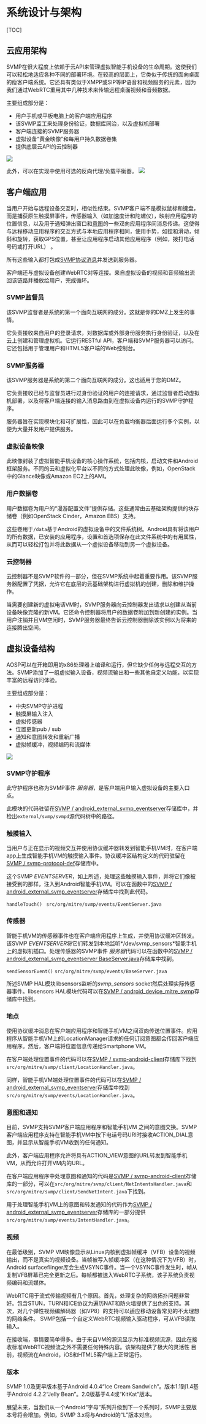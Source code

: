 # 系统设计与架构

[TOC]

## 云应用架构

SVMP在很大程度上依赖于云API来管理虚拟智能手机设备的生命周期。这使我们可以轻松地适应各种不同的部署环境。在较高的层面上，它类似于传统的面向桌面的瘦客户端系统。它还具有类似于XMPP或SIP等IP语音和视频服务的元素，因为我们通过WebRTC重用其中几种技术来传输远程桌面视频和音频数据。

主要组成部分是：

- 用户手机或平板电脑上的客户端应用程序
- 该SVMP监工来处理身份验证，数据库同治，以及虚拟机部署
- 客户端连接的SVMP服务器
- 虚拟设备“黄金映像”和每用户持久数据卷集
- 提供底层云API的云控制器

![](..\res\cloud-app-arch-1.png)



 此外，可以在实现中使用可选的反向代理/负载平衡器。
![](..\res\cloud-app-arch-2.png)

## 客户端应用

当用户开始与远程设备交互时，相似性结束。SVMP客户端不是模拟鼠标和键盘，而是捕获原生触摸屏事件，传感器输入（如加速度计和陀螺仪），映射应用程序的位置信息，以及用于通知弹出窗口和[意图](https://developer.android.com/training/basics/intents/index.html)的一些双向应用程序间消息传递。这使得与远程移动应用程序的交互方式与本地应用程序相同，使用手势，如捏和滑动，倾斜和旋转，获取GPS位置，甚至让应用程序启动其他应用程序（例如，拨打电话号码或打开URL） 。

所有这些输入都打包成[SVMP协议消息](..\other\SVMP有线协议.md)并发送到服务器。

客户端还与虚拟设备创建WebRTC对等连接。来自虚拟设备的视频和音频输出流回该链路并播放给用户，完成循环。

### SVMP监督员

该SVMP监督者是系统的第一个面向互联网的成分。这就是你的DMZ上发生的事情。

它负责接收来自用户的登录请求，对数据库或外部身份服务执行身份验证，以及在云上创建和管理虚拟机。它运行RESTful API，客户端和SVMP服务器可以访问。它还包括用于管理用户和HTML5客户端的Web控制台。

### SVMP服务器

该SVMP服务器是系统的第二个面向互联网的成分。这也适用于您的DMZ。

它负责接收已经与监督员进行过身份验证的用户的连接请求，通过监督者启动虚拟机部署，以及将客户端连接的输入消息路由到在虚拟设备内运行的SVMP守护程序。

服务器旨在实现模块化和可扩展性，因此可以在负载均衡器后面运行多个实例，以便为大量并发用户提供服务。

### 虚拟设备映像

此映像封装了虚拟智能手机设备的核心操作系统，包括内核，启动文件和Android框架服务。不同的云和虚拟化平台以不同的方式处理此映像，例如，OpenStack中的Glance映像或Amazon EC2上的AMI。

### 用户数据卷

用户数据卷为用户的“漫游配置文件”提供存储。这些通常由云基础架构提供的块存储卷（例如OpenStack Cinder，Amazon EBS）支持。

这些卷用于`/data`基于Android的虚拟设备中的文件系统树。Android具有将该用户的所有数据，已安装的应用程序，设置和首选项保存在此文件系统中的有用属性，从而可以轻松打包并将此数据从一个虚拟设备移动到另一个虚拟设备。

### 云控制器

云控制器不是SVMP软件的一部分，但在SVMP系统中起着重要作用。该SVMP服务器配置了凭据，允许它在底层的云基础架构进行虚拟机的创建，删除和维护操作。

当需要创建新的虚拟电话VM时，SVMP服务器向云控制器发出请求以创建从当前设备映像克隆的新VM。它还命令控制器将用户的数据卷附加到新创建的实例。当用户注销并且VM空闲时，SVMP服务器最终告诉云控制器删除该实例以为将来的连接腾出空间。

## 虚拟设备结构

AOSP可以在开箱即用的x86处理器上编译和运行，但它缺少任何与远程交互的方法。SVMP添加了一组虚拟输入设备，视频流输出和一些其他自定义功能，以实现丰富的远程访问体验。

主要组成部分是：

- 中央SVMP守护进程
- 触摸屏输入注入
- 虚拟传感器
- 位置更新pub / sub
- 通知和意图转发和重新广播
- 虚拟帧缓冲，视频编码和流媒体



![](../res/vm-arch.png)

### SVMP守护程序

此守护程序也称为SVMP事件 *服务器*，是客户端用户输入虚拟设备的主要入口点。

此模块的代码驻留在[SVMP / android_external_svmp_eventserver](https://github.com/SVMP/android_external_svmp_eventserver)存储库中，并检出`external/svmp/svmpd`源代码树中的路径。

### 触摸输入

当用户与正在显示的视频交互并使用协议缓冲器转发到智能手机VM时，在客户端app上生成智能手机VM的触摸输入事件。协议缓冲区结构定义的代码驻留在[SVMP / svmp-protocol-def](https://github.com/SVMP/svmp-protocol-def)存储库中。

这个SVMP *EVENTSERVER*，如上所述，处理这些触摸输入事件，并将它们像被接受到的那样，注入到Android智能手机VM。可以在函数中的[SVMP / android_external_svmp_eventserver](https://github.com/SVMP/android_external_svmp_eventserver)存储库中找到此代码。

`handleTouch() `  `src/org/mitre/svmp/events/EventServer.java`

### 传感器

智能手机VM的传感器事件也在客户端应用程序上生成，并使用协议缓冲区转发。该SVMP *EVENTSERVER*将它们转发到本地监听*/dev/svmp_sensors*智能手机上的虚拟机插口。处理传感器的SVMP事件 *服务器*代码可以在函数中的[SVMP / android_external_svmp_eventserver BaseServer.java](https://github.com/SVMP/android_external_svmp_eventserver)存储库中找到。

`sendSensorEvent()` `src/org/mitre/svmp/events/BaseServer.java`

所述SVMP HAL模块libsensors监听的*svmp_sensors* socket然后处理实际传感器事件。libsensors HAL模块代码可以在[SVMP / android_device_mitre_svmp](https://github.com/SVMP/android_device_mitre_svmp)存储库中找到。

### 地点

使用协议缓冲消息在客户端应用程序和智能手机VM之间双向传送位置事件。应用程序从智能手机VM上的LocationManager请求的任何订阅意图都会传回客户端应用程序。然后，客户端将位置信息传递给Smartphone VM。

在客户端处理位置事件的代码可以在[SVMP / svmp-android-client](https://github.com/SVMP/svmp-android-client)存储库下找到`src/org/mitre/svmp/client/LocationHandler.java`。

同样，智能手机VM端处理位置事件的代码可以在[SVMP / android_external_svmp_eventserver](https://github.com/SVMP/android_external_svmp_eventserver)存储库中找到`src/org/mitre/svmp/events/LocationHandler.java`。

### 意图和通知

目前，SVMP支持SVMP客户端应用程序和智能手机VM 之间的意图交换。SVMP客户端应用程序支持在智能手机VM中按下电话号码URI时接收ACTION_DIAL意图，并显示从智能手机VM收到的任何通知。

此外，客户端应用程序允许将具有ACTION_VIEW意图的URL转发到智能手机VM，从而允许打开VM内的URL。

在客户端应用程序中处理意图和通知的代码是[SVMP / svmp-android-client](https://github.com/SVMP/svmp-android-client)存储库的一部分，可以在`src/org/mitre/svmp/client/NetIntentsHandler.java`和`src/org/mitre/svmp/client/SendNetIntent.java`下找到。

用于处理智能手机VM上的意图和转发通知的代码作为[SVMP / android_external_svmp_eventserver](https://github.com/SVMP/android_external_svmp_eventserver)存储库的一部分提供`src/org/mitre/svmp/events/IntentHandler.java`。

### 视频

在最低级别，SVMP VM映像显示从Linux内核到虚拟帧缓冲（VFB）设备的视频输出，而不是真实的视频设备。当帧被写入帧缓冲区（在这种情况下为VFB）时，Android surfaceflinger库会生成VSYNC事件。当一个VSYNC事件发生时，帧从复制VFB屏幕已完全更新之后。每帧都被送入WebRTC子系统，该子系统负责视频编码和流媒体。

WebRTC用于流式传输视频有几个原因。首先，处理复杂的网络拓扑问题非常好。包含STUN，TURN和ICE协议为遍历NAT和防火墙提供了出色的支持。其次，对几个弹性视频编解码器（如VP8）的支持可以适应移动设备常见的不太理想的网络条件。 SVMP包括一个自定义WebRTC视频输入驱动程序，可从VFB读取输入。

在接收端，事情要简单得多。由于来自VM的源流显示为标准视频流源，因此在接收标准WebRTC视频流之外不需要任何特殊内容。该架构提供了极大的灵活性 目前，视频流在Android，iOS和HTML5客户端上正常运行。

### 版本

SVMP 1.0及更早版本基于Android 4.0.4“Ice Cream Sandwich”。版本1.1到1.4基于Android 4.2.2“Jelly Bean”。2.0版基于4.4或“KitKat”版本。

展望未来，当我们从一个Android“字母”系列升级到下一个系列时，SVMP主要版本号将会增加。例如，SVMP 3.x将与Android的“L”版本对应。







